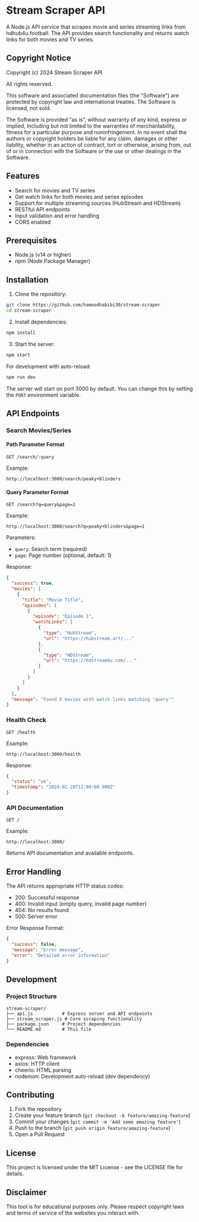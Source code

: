 # Stream Scraper API

A Node.js API service that scrapes movie and series streaming links from hdhub4u.football. The API provides search functionality and returns watch links for both movies and TV series.

## Copyright Notice

Copyright (c) 2024 Stream Scraper API

All rights reserved.

This software and associated documentation files (the "Software") are protected by copyright law and international treaties. The Software is licensed, not sold.

The Software is provided "as is", without warranty of any kind, express or implied, including but not limited to the warranties of merchantability, fitness for a particular purpose and noninfringement. In no event shall the authors or copyright holders be liable for any claim, damages or other liability, whether in an action of contract, tort or otherwise, arising from, out of or in connection with the Software or the use or other dealings in the Software.

## Features

- Search for movies and TV series
- Get watch links for both movies and series episodes
- Support for multiple streaming sources (HubStream and HDStream)
- RESTful API endpoints
- Input validation and error handling
- CORS enabled

## Prerequisites

- Node.js (v14 or higher)
- npm (Node Package Manager)

## Installation

1. Clone the repository:
```bash
git clone https://github.com/hamoodhabibi30/stream-scraper
cd stream-scraper
```

2. Install dependencies:
```bash
npm install
```

3. Start the server:
```bash
npm start
```

For development with auto-reload:
```bash
npm run dev
```

The server will start on port 3000 by default. You can change this by setting the `PORT` environment variable.

## API Endpoints

### Search Movies/Series

#### Path Parameter Format
```
GET /search/:query
```

Example:
```
http://localhost:3000/search/peaky+blinders
```

#### Query Parameter Format
```
GET /search?q=query&page=1
```

Example:
```
http://localhost:3000/search?q=peaky+blinders&page=1
```

Parameters:
- `query`: Search term (required)
- `page`: Page number (optional, default: 1)

Response:
```json
{
  "success": true,
  "movies": [
    {
      "title": "Movie Title",
      "episodes": [
        {
          "episode": "Episode 1",
          "watchLinks": [
            {
              "type": "HubStream",
              "url": "https://hubstream.art/..."
            },
            {
              "type": "HDStream",
              "url": "https://hdstream4u.com/..."
            }
          ]
        }
      ]
    }
  ],
  "message": "Found X movies with watch links matching 'query'"
}
```

### Health Check
```
GET /health
```

Example:
```
http://localhost:3000/health
```

Response:
```json
{
  "status": "ok",
  "timestamp": "2024-02-20T12:00:00.000Z"
}
```

### API Documentation
```
GET /
```

Example:
```
http://localhost:3000/
```

Returns API documentation and available endpoints.

## Error Handling

The API returns appropriate HTTP status codes:

- 200: Successful response
- 400: Invalid input (empty query, invalid page number)
- 404: No results found
- 500: Server error

Error Response Format:
```json
{
  "success": false,
  "message": "Error message",
  "error": "Detailed error information"
}
```

## Development

### Project Structure
```
stream-scraper/
├── api.js           # Express server and API endpoints
├── stream_scraper.js # Core scraping functionality
├── package.json     # Project dependencies
└── README.md        # This file
```

### Dependencies
- express: Web framework
- axios: HTTP client
- cheerio: HTML parsing
- nodemon: Development auto-reload (dev dependency)

## Contributing

1. Fork the repository
2. Create your feature branch (`git checkout -b feature/amazing-feature`)
3. Commit your changes (`git commit -m 'Add some amazing feature'`)
4. Push to the branch (`git push origin feature/amazing-feature`)
5. Open a Pull Request

## License

This project is licensed under the MIT License - see the LICENSE file for details.

## Disclaimer

This tool is for educational purposes only. Please respect copyright laws and terms of service of the websites you interact with. 
